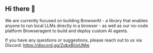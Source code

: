 ## Hi there 👋

We are currently focused on building BrowserAI - a library that enables anyone to run local LLMs directly in a browser - as well as our no-code platform Browseragent to build and deploy custom AI agents.

If you have any questions or suggestions, please reach out to us via Discord: https://discord.gg/ZqbxBUxUMw
<!--

**Here are some ideas to get you started:**

🙋‍♀️ A short introduction - what is your organization all about?
🌈 Contribution guidelines - how can the community get involved?
👩‍💻 Useful resources - where can the community find your docs? Is there anything else the community should know?
🍿 Fun facts - what does your team eat for breakfast?
🧙 Remember, you can do mighty things with the power of [Markdown](https://docs.github.com/github/writing-on-github/getting-started-with-writing-and-formatting-on-github/basic-writing-and-formatting-syntax)
-->
